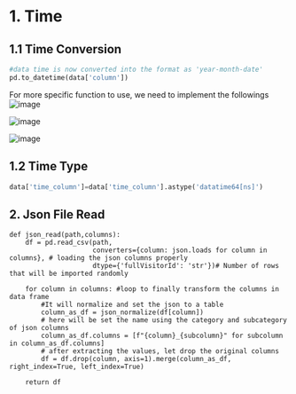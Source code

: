 # 1. Time
## 1.1 Time Conversion

```python
#data time is now converted into the format as 'year-month-date'
pd.to_datetime(data['column'])
```

For more specific function to use, we need to implement the followings
![image](https://user-images.githubusercontent.com/53164959/83241135-5a1a4b00-a1d5-11ea-8ff0-850a5894d4ba.png)

![image](https://user-images.githubusercontent.com/53164959/83241168-6a322a80-a1d5-11ea-9086-c9009d756015.png)

![image](https://user-images.githubusercontent.com/53164959/83241196-74ecbf80-a1d5-11ea-8099-48f2b4ca4274.png)

## 1.2 Time Type

``` python
data['time_column']=data['time_column'].astype('datatime64[ns]')

```


## 2. Json File Read

```
def json_read(path,columns):
    df = pd.read_csv(path, 
                     converters={column: json.loads for column in columns}, # loading the json columns properly
                     dtype={'fullVisitorId': 'str'})# Number of rows that will be imported randomly
    
    for column in columns: #loop to finally transform the columns in data frame
        #It will normalize and set the json to a table
        column_as_df = json_normalize(df[column]) 
        # here will be set the name using the category and subcategory of json columns
        column_as_df.columns = [f"{column}_{subcolumn}" for subcolumn in column_as_df.columns] 
        # after extracting the values, let drop the original columns
        df = df.drop(column, axis=1).merge(column_as_df, right_index=True, left_index=True)
        
    return df 

```
